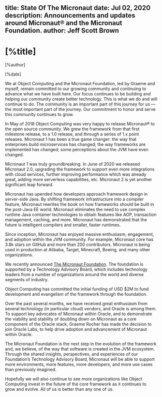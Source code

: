 title: State Of The Micronaut
date: Jul 02, 2020
description: Announcements and updates around Micronaut® and the Micronaut Foundation.
author: Jeff Scott Brown
---

# [%title]

[%author]

[%date]

We at Object Computing and the Micronaut Foundation, led by Graeme and myself, remain committed to our growing community and continuing to advance what we have built here. Our focus continues to be building and helping our community create better technology.  This is what we do and will continue to do. The community is an important part of this journey for us — the most important part of the journey. Our commitment to honor and serve this community continues to grow.

In May of 2018 Object Computing was very happy to release Micronaut® to the open source community.  We grew the framework from that first milestone release, to a 1.0 release, and through a series of 1.x point releases.  Micronaut 1 has been a true game changer: the way that enterprises build microservices has changed; the way frameworks are implemented has changed; some perceptions about the JVM have even changed.

Micronaut 1 was truly groundbreaking.  In June of 2020 we released Micronaut 2.0, upgrading the framework to support even more integrations with cloud services, further improving performance which was already great, adding more serverless capabilities, etc.  Micronaut 2 is yet another significant leap forward.

Micronaut has upended how developers approach framework design in server-side Java. By shifting framework infrastructure into a compiler feature, Micronaut rewrites the book on how frameworks should be built in the post-Java EE world. Micronaut eliminates the need to use complex runtime Java container technologies to obtain features like AOP, transaction management, caching, and more. Micronaut has demonstrated that the future is intelligent compilers and smaller, faster runtimes.

Since inception, Micronaut has enjoyed massive enthusiasm, engagement, and adoption within the JVM community.  For example, Micronaut core has 3.8k stars on GitHub and more than 200 contributors. Micronaut is being used in production at Alibaba, Target, Minecraft, Boeing, and many other organizations.

We recently announced [The Micronaut Foundation](https://objectcomputing.com/news/2020/06/29/micronaut-foundation-established).  The foundation is supported by a Technology Advisory Board, which includes technology leaders from a number of organizations around the world and diverse segments of industry.

Object Computing has committed the initial funding of USD $2M to fund development and evangelism of the framework through the foundation.

Over the past several months, we have received great enthusiasm from several technology (in particular cloud) vendors, and Oracle is among them. To support key advocates of Micronaut within Oracle, and to demonstrate the viability and stability of doubling down on Micronaut as a core component of the Oracle stack, Graeme Rocher has made the decision to join Oracle Labs, to help drive adoption and advancement of Micronaut within Oracle.

The Micronaut Foundation is the next step in the evolution of the framework and, we believe, of the way that software is created in the JVM ecosystem.  Through the shared insights, perspectives, and experiences of our Foundation’s Technology Advisory Board, Micronaut will be able to support more environments, more features, more developers, and more use cases than previously imagined.

Hopefully we will also continue to see more organizations like Object Computing invest in the future of the core framework as it continues to grow and evolve. All of us is better than any one of us.

